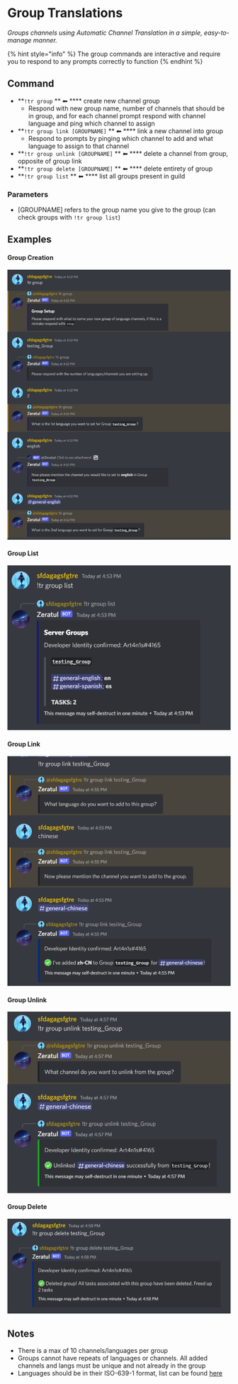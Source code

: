# Group Translations

_Groups channels using Automatic Channel Translation in a simple, easy-to-manage manner._

{% hint style="info" %}
The group commands are interactive and require you to respond to any prompts correctly to function
{% endhint %}

## Command

* **`!tr group` ** ⬅ **** create new channel group
  * Respond with new group name, number of channels that should be in group, and for each channel prompt respond with channel language and ping which channel to assign
* **`!tr group link [GROUPNAME]` ** ⬅ **** link a new channel into group
  * Respond to prompts by pinging which channel to add and what language to assign to that channel
* **`!tr group unlink [GROUPNAME]` ** ⬅ **** delete a channel from group, opposite of group link
* **`!tr group delete [GROUPNAME]` ** ⬅ **** delete entirety of group
* **`!tr group list` ** ⬅ **** list all groups present in guild

### Parameters

* \[GROUPNAME] refers to the group name you give to the group (can check groups with `!tr group list`)

## Examples



#### Group Creation

![Creating a group connects all the channels you assign to it interchangeably](<../../.gitbook/assets/image (10).png>)

#### Group List

![Lists all groups in server](<../../.gitbook/assets/image (2) (2).png>)

#### Group Link

![Linking a channel links in the channel to all channels in the group](<../../.gitbook/assets/image (13).png>)

#### Group Unlink

![Unlinking a channel does the opposite of linking a channel](<../../.gitbook/assets/image (11).png>)

#### Group Delete

![Deletes all tasks associated with group](<../../.gitbook/assets/image (14).png>)

## Notes

* There is a max of 10 channels/languages per group
* Groups cannot have repeats of languages or channels. All added channels and langs must be unique and not already in the group
* Languages should be in their ISO-639-1 format, list can be found [here](https://cloud.google.com/translate/docs/languages)
